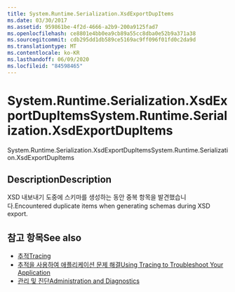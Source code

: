 ```yaml
---
title: System.Runtime.Serialization.XsdExportDupItems
ms.date: 03/30/2017
ms.assetid: 959861be-4f2d-4666-a2b9-200a9125fad7
ms.openlocfilehash: ce8801e4bb0ea9cb89a55cc8dba0e52b9a371a38
ms.sourcegitcommit: cdb295dd1db589ce5169ac9ff096f01fd0c2da9d
ms.translationtype: MT
ms.contentlocale: ko-KR
ms.lasthandoff: 06/09/2020
ms.locfileid: "84598465"
---
```

# <a name="systemruntimeserializationxsdexportdupitems"></a><span data-ttu-id="0f046-102">System.Runtime.Serialization.XsdExportDupItems</span><span class="sxs-lookup"><span data-stu-id="0f046-102">System.Runtime.Serialization.XsdExportDupItems</span></span>
<span data-ttu-id="0f046-103">System.Runtime.Serialization.XsdExportDupItems</span><span class="sxs-lookup"><span data-stu-id="0f046-103">System.Runtime.Serialization.XsdExportDupItems</span></span>  
  
## <a name="description"></a><span data-ttu-id="0f046-104">Description</span><span class="sxs-lookup"><span data-stu-id="0f046-104">Description</span></span>  
 <span data-ttu-id="0f046-105">XSD 내보내기 도중에 스키마를 생성하는 동안 중복 항목을 발견했습니다.</span><span class="sxs-lookup"><span data-stu-id="0f046-105">Encountered duplicate items when generating schemas during XSD export.</span></span>  
  
## <a name="see-also"></a><span data-ttu-id="0f046-106">참고 항목</span><span class="sxs-lookup"><span data-stu-id="0f046-106">See also</span></span>

- [<span data-ttu-id="0f046-107">추적</span><span class="sxs-lookup"><span data-stu-id="0f046-107">Tracing</span></span>](index.md)
- [<span data-ttu-id="0f046-108">추적을 사용하여 애플리케이션 문제 해결</span><span class="sxs-lookup"><span data-stu-id="0f046-108">Using Tracing to Troubleshoot Your Application</span></span>](using-tracing-to-troubleshoot-your-application.md)
- [<span data-ttu-id="0f046-109">관리 및 진단</span><span class="sxs-lookup"><span data-stu-id="0f046-109">Administration and Diagnostics</span></span>](../index.md)
